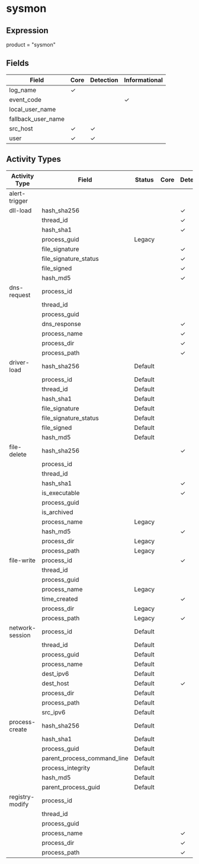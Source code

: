 sysmon
======

Expression
----------

product = "sysmon"

Fields
------

| Field              | Core     | Detection | Informational |
| ------------------ | -------- | --------- | ------------- |
| log_name           | &#10003; |           |               |
| event_code         |          |           | &#10003;      |
| local_user_name    |          |           |               |
| fallback_user_name |          |           |               |
| src_host           | &#10003; | &#10003;  |               |
| user               | &#10003; | &#10003;  |               |

Activity Types
--------------

| Activity Type   | Field                       | Status  | Core | Detection | Informational |
| --------------- | --------------------------- | ------- | ---- | --------- | ------------- |
| alert-trigger   |                             |         |      |           |               |
| dll-load        | hash_sha256                 |         |      | &#10003;  |               |
|                 | thread_id                   |         |      | &#10003;  |               |
|                 | hash_sha1                   |         |      | &#10003;  |               |
|                 | process_guid                | Legacy  |      |           | &#10003;      |
|                 | file_signature              |         |      | &#10003;  |               |
|                 | file_signature_status       |         |      | &#10003;  |               |
|                 | file_signed                 |         |      | &#10003;  |               |
|                 | hash_md5                    |         |      | &#10003;  |               |
| dns-request     | process_id                  |         |      |           | &#10003;      |
|                 | thread_id                   |         |      |           | &#10003;      |
|                 | process_guid                |         |      |           | &#10003;      |
|                 | dns_response                |         |      | &#10003;  |               |
|                 | process_name                |         |      | &#10003;  |               |
|                 | process_dir                 |         |      | &#10003;  |               |
|                 | process_path                |         |      | &#10003;  |               |
| driver-load     | hash_sha256                 | Default |      |           | &#10003;      |
|                 | process_id                  | Default |      |           | &#10003;      |
|                 | thread_id                   | Default |      |           | &#10003;      |
|                 | hash_sha1                   | Default |      |           | &#10003;      |
|                 | file_signature              | Default |      |           | &#10003;      |
|                 | file_signature_status       | Default |      |           | &#10003;      |
|                 | file_signed                 | Default |      |           | &#10003;      |
|                 | hash_md5                    | Default |      |           | &#10003;      |
| file-delete     | hash_sha256                 |         |      | &#10003;  |               |
|                 | process_id                  |         |      |           | &#10003;      |
|                 | thread_id                   |         |      |           | &#10003;      |
|                 | hash_sha1                   |         |      | &#10003;  |               |
|                 | is_executable               |         |      | &#10003;  |               |
|                 | process_guid                |         |      |           | &#10003;      |
|                 | is_archived                 |         |      |           | &#10003;      |
|                 | process_name                | Legacy  |      |           | &#10003;      |
|                 | hash_md5                    |         |      | &#10003;  |               |
|                 | process_dir                 | Legacy  |      |           | &#10003;      |
|                 | process_path                | Legacy  |      |           | &#10003;      |
| file-write      | process_id                  |         |      | &#10003;  |               |
|                 | thread_id                   |         |      |           |               |
|                 | process_guid                |         |      |           | &#10003;      |
|                 | process_name                | Legacy  |      |           | &#10003;      |
|                 | time_created                |         |      | &#10003;  |               |
|                 | process_dir                 | Legacy  |      |           | &#10003;      |
|                 | process_path                | Legacy  |      | &#10003;  |               |
| network-session | process_id                  | Default |      |           | &#10003;      |
|                 | thread_id                   | Default |      |           | &#10003;      |
|                 | process_guid                | Default |      |           | &#10003;      |
|                 | process_name                | Default |      |           | &#10003;      |
|                 | dest_ipv6                   | Default |      |           | &#10003;      |
|                 | dest_host                   | Default |      | &#10003;  |               |
|                 | process_dir                 | Default |      |           | &#10003;      |
|                 | process_path                | Default |      |           | &#10003;      |
|                 | src_ipv6                    | Default |      |           | &#10003;      |
| process-create  | hash_sha256                 | Default |      |           | &#10003;      |
|                 | hash_sha1                   | Default |      |           | &#10003;      |
|                 | process_guid                | Default |      |           | &#10003;      |
|                 | parent_process_command_line | Default |      |           | &#10003;      |
|                 | process_integrity           | Default |      |           | &#10003;      |
|                 | hash_md5                    | Default |      |           | &#10003;      |
|                 | parent_process_guid         | Default |      |           | &#10003;      |
| registry-modify | process_id                  |         |      |           | &#10003;      |
|                 | thread_id                   |         |      |           | &#10003;      |
|                 | process_guid                |         |      |           | &#10003;      |
|                 | process_name                |         |      | &#10003;  |               |
|                 | process_dir                 |         |      | &#10003;  |               |
|                 | process_path                |         |      | &#10003;  |               |

